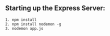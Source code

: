 ## Starting up the Express Server: 

```
1. npm install
2. npm install nodemon -g
3. nodemon app.js
```
